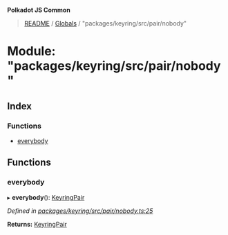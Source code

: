 **Polkadot JS Common**

> [README](../README.md) / [Globals](../globals.md) / "packages/keyring/src/pair/nobody"

# Module: "packages/keyring/src/pair/nobody"

## Index

### Functions

* [everybody](_packages_keyring_src_pair_nobody_.md#everybody)

## Functions

### everybody

▸ **everybody**(): [KeyringPair](../interfaces/_packages_keyring_src_types_.keyringpair.md)

*Defined in [packages/keyring/src/pair/nobody.ts:25](https://github.com/polkadot-js/common/blob/ce964d2f/packages/keyring/src/pair/nobody.ts#L25)*

**Returns:** [KeyringPair](../interfaces/_packages_keyring_src_types_.keyringpair.md)
